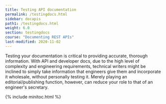 ```yaml
---
title: Testing API documentation
permalink: /testingdocs.html
sidebar: docapis
path1: /testingdocs.html
weight: 6.0
section: testingdocs
course: "Documenting REST APIs"
last-modified: 2020-11-02
---
```


Testing your documentation is critical to providing accurate, thorough information. With API and developer docs, due to the high level of complexity and engineering requirements, technical writers might be inclined to simply take information that engineers give them and incorporate it wholesale, without personally testing it. Merely playing an editorial/publishing function, however, can reduce your role to that of an engineer's secretary.

{% include minitoc.html %}
